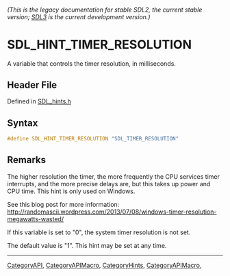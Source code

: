 ###### (This is the legacy documentation for stable SDL2, the current stable version; [SDL3](https://wiki.libsdl.org/SDL3/) is the current development version.)
# SDL_HINT_TIMER_RESOLUTION

A variable that controls the timer resolution, in milliseconds.

## Header File

Defined in [SDL_hints.h](https://github.com/libsdl-org/SDL/blob/SDL2/include/SDL_hints.h)

## Syntax

```c
#define SDL_HINT_TIMER_RESOLUTION "SDL_TIMER_RESOLUTION"
```

## Remarks

The higher resolution the timer, the more frequently the CPU services timer
interrupts, and the more precise delays are, but this takes up power and
CPU time. This hint is only used on Windows.

See this blog post for more information:
http://randomascii.wordpress.com/2013/07/08/windows-timer-resolution-megawatts-wasted/

If this variable is set to "0", the system timer resolution is not set.

The default value is "1". This hint may be set at any time.

----
[CategoryAPI](CategoryAPI), [CategoryAPIMacro](CategoryAPIMacro), [CategoryHints](CategoryHints), [CategoryAPIMacro](CategoryAPIMacro), 


